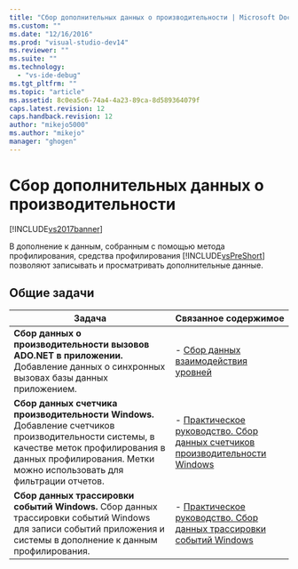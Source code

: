```yaml
---
title: "Сбор дополнительных данных о производительности | Microsoft Docs"
ms.custom: ""
ms.date: "12/16/2016"
ms.prod: "visual-studio-dev14"
ms.reviewer: ""
ms.suite: ""
ms.technology: 
  - "vs-ide-debug"
ms.tgt_pltfrm: ""
ms.topic: "article"
ms.assetid: 8c0ea5c6-74a4-4a23-89ca-8d589364079f
caps.latest.revision: 12
caps.handback.revision: 12
author: "mikejo5000"
ms.author: "mikejo"
manager: "ghogen"
---
```

# Сбор дополнительных данных о производительности
[!INCLUDE[vs2017banner](../code-quality/includes/vs2017banner.md)]

В дополнение к данным, собранным с помощью метода профилирования, средства профилирования [!INCLUDE[vsPreShort](../code-quality/includes/vspreshort_md.md)] позволяют записывать и просматривать дополнительные данные.  
  
## Общие задачи  
  
|Задача|Связанное содержимое|  
|------------|--------------------------|  
|**Сбор данных о производительности вызовов ADO.NET в приложении.** Добавление данных о синхронных вызовах базы данных приложением.|-   [Сбор данных взаимодействия уровней](../profiling/collecting-tier-interaction-data.md)|  
|**Сбор данных счетчика производительности Windows.** Добавление счетчиков производительности системы, в качестве меток профилирования в данных профилирования.  Метки можно использовать для фильтрации отчетов.|-   [Практическое руководство. Сбор данных счетчиков производительности Windows](../profiling/how-to-collect-windows-counter-data.md)|  
|**Сбор данных трассировки событий Windows.** Сбор данных трассировки событий Windows для записи событий приложения и системы в дополнение к данным профилирования.|-   [Практическое руководство. Сбор данных трассировки событий Windows](../Topic/How%20to:%20Collect%20Event%20Tracing%20for%20Windows%20\(ETW\)%20Data.md)|